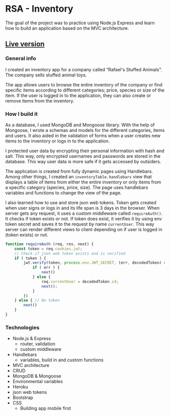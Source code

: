 # RSA - Inventory
The goal of the project was to practice using Node.js Express and learn how to build an application based on the MVC architecture.
## [Live version](https://rafaels-inventory.herokuapp.com/)

### General info
I created an inventory app for a company called “Rafael's Stuffed Animals”. The company sells stuffed animal toys. 

The app allows users to browse the entire inventory of the company or find specific items 
according to different categories; price, species or size of the item. 
If the user is logged in to the application, they can also create or remove items from the inventory.

### How I build it

As a database, I used MongoDB and Mongoose library. With the help of Mongoose, I wrote a schemas and 
models for the different categories, items and users.
It also aided in the validation of forms when a user creates new items to the inventory or logs in to the application.

I protected user data by encrypting their personal information with hash and salt. 
This way, only encrypted usernames and passwords are stored in the database. This way user data is more safe if it 
gets accessed by outsiders. 

The application is created from fully dynamic pages using Handlebars. Among other things, I created an 
``
inventoryTable.handlebars
``
view that displays a table of items from either the entire inventory or only items from a specific category (species,
price, size).
The page uses handlebars variables and functions to change the view of the page.

I also learned how to use and store json web tokens. Token gets created when user signs or logs
in and its life span is 3 days in the browser. When server gets any request, it uses a custom 
middleware called ``requireAuth()``. It checks if token exists or not. If token does exist, it verifies it by using 
env token secret and saves it to the request by name ``currentUser``. This way server can render different views to 
client depending on if user is logged in (token exists) or not. 

```javascript
function requireAuth (req, res, next) {
    const token = req.cookies.jwt;
    // Check if json web token exists and is verified
    if ( token ) {
        jwt.verify(token, process.env.JWT_SECRET, (err, decodedToken) => {
            if ( err ) {
                next()
            } else {
                req.currentUser = decodedToken.id;
                next();
            }
        })
    } else { // No token
        next()
    }
}
```

### Technologies
- Node.js & Express
  - router, validation
  - custom middleware
- Handlebars
  - variables, build in and custom functions
- MVC architecture
- CRUD
- MongoDB & Mongoose
- Environmental variables
- Heroku
- json web tokens
- Bootstrap
- CSS
  - Building app mobile first

